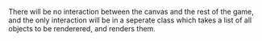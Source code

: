 There will be no interaction between the canvas and the rest of the game, and the only interaction will be in a seperate class which takes a list of all objects to be renderered, and renders them.